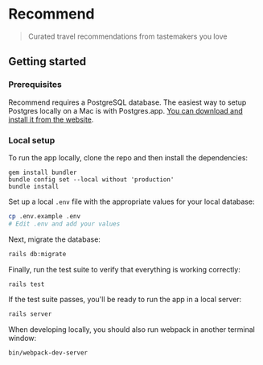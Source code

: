 # Recommend
> Curated travel recommendations from tastemakers you love

## Getting started

### Prerequisites
Recommend requires a PostgreSQL database. The easiest way to setup Postgres locally on a Mac is with Postgres.app.
[You can download and install it from the website](https://postgresapp.com/).

### Local setup
To run the app locally, clone the repo and then install the dependencies:

```
gem install bundler
bundle config set --local without 'production'
bundle install
```

Set up a local `.env` file with the appropriate values for your local database:

```bash
cp .env.example .env
# Edit .env and add your values
```

Next, migrate the database:

```bash
rails db:migrate
```

Finally, run the test suite to verify that everything is working correctly:

```bash
rails test
```

If the test suite passes, you'll be ready to run the app in a local server:

```bash
rails server
```

When developing locally, you should also run webpack in another terminal window:
```bash
bin/webpack-dev-server
```
